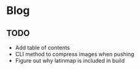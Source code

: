 # Blog

## TODO
- Add table of contents
- CLI method to compress images when pushing
- Figure out why latinmap is included in build